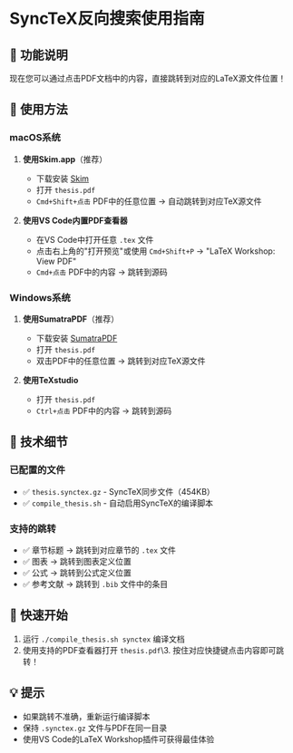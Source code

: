 # SyncTeX反向搜索使用指南

## 🎯 功能说明
现在您可以通过点击PDF文档中的内容，直接跳转到对应的LaTeX源文件位置！

## 📱 使用方法

### macOS系统
1. **使用Skim.app**（推荐）
   - 下载安装 [Skim](https://skim-app.sourceforge.io/)
   - 打开 `thesis.pdf`
   - `Cmd+Shift+点击` PDF中的任意位置 → 自动跳转到对应TeX源文件

2. **使用VS Code内置PDF查看器**
   - 在VS Code中打开任意 `.tex` 文件
   - 点击右上角的"打开预览"或使用 `Cmd+Shift+P` → "LaTeX Workshop: View PDF"
   - `Cmd+点击` PDF中的内容 → 跳转到源码

### Windows系统
1. **使用SumatraPDF**（推荐）
   - 下载安装 [SumatraPDF](https://www.sumatrapdfreader.org/)
   - 打开 `thesis.pdf`
   - 双击PDF中的任意位置 → 跳转到对应TeX源文件

2. **使用TeXstudio**
   - 打开 `thesis.pdf`
   - `Ctrl+点击` PDF中的内容 → 跳转到源码

## 🔧 技术细节

### 已配置的文件
- ✅ `thesis.synctex.gz` - SyncTeX同步文件（454KB）
- ✅ `compile_thesis.sh` - 自动启用SyncTeX的编译脚本

### 支持的跳转
- ✅ 章节标题 → 跳转到对应章节的 `.tex` 文件
- ✅ 图表 → 跳转到图表定义位置
- ✅ 公式 → 跳转到公式定义位置
- ✅ 参考文献 → 跳转到 `.bib` 文件中的条目

## 🚀 快速开始
1. 运行 `./compile_thesis.sh synctex` 编译文档
2. 使用支持的PDF查看器打开 `thesis.pdf`\3. 按住对应快捷键点击内容即可跳转！

## 💡 提示
- 如果跳转不准确，重新运行编译脚本
- 保持 `.synctex.gz` 文件与PDF在同一目录
- 使用VS Code的LaTeX Workshop插件可获得最佳体验